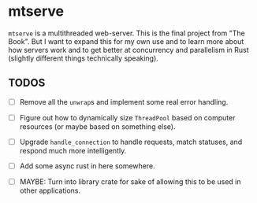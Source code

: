# mtserve

`mtserve` is a multithreaded web-server. This is the final project from "The Book". But I want to
expand this for my own use and to learn more about how servers work and to get better at concurrency
and parallelism in Rust (slightly different things technically speaking).

## TODOS

- [ ] Remove all the `unwrap`s and implement some real error handling.
- [ ] Figure out how to dynamically size `ThreadPool` based on computer resources (or maybe based on
  something else).
- [ ] Upgrade `handle_connection` to handle requests, match statuses, and respond much more
  intelligently.
- [ ] Add some async rust in here somewhere.
- [ ] MAYBE: Turn into library crate for sake of allowing this to be used in other applications.

